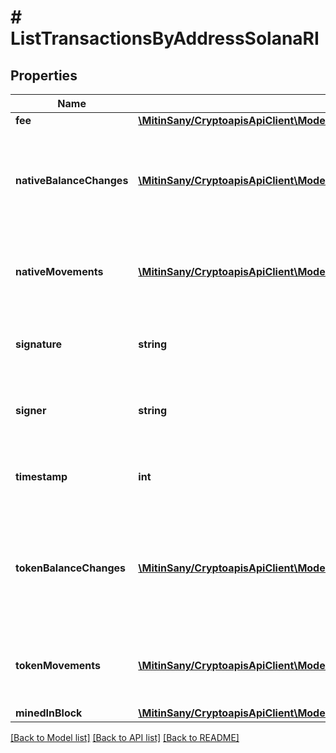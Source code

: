 # # ListTransactionsByAddressSolanaRI

## Properties

Name | Type | Description | Notes
------------ | ------------- | ------------- | -------------
**fee** | [**\MitinSany/CryptoapisApiClient\Model\ListTransactionsByAddressSolanaRIFee**](ListTransactionsByAddressSolanaRIFee.md) |  |
**nativeBalanceChanges** | [**\MitinSany/CryptoapisApiClient\Model\ListTransactionsByAddressSolanaRINativeBalanceChangesInner[]**](ListTransactionsByAddressSolanaRINativeBalanceChangesInner.md) | Object Array representation of the transactions native (SOL) balance changes of each address |
**nativeMovements** | [**\MitinSany/CryptoapisApiClient\Model\ListTransactionsByAddressSolanaRINativeMovementsInner[]**](ListTransactionsByAddressSolanaRINativeMovementsInner.md) | Object Array representation of the transactions native movements |
**signature** | **string** | String representation of the transaction&#39;s signature |
**signer** | **string** | String representation of the transaction&#39;s signer |
**timestamp** | **int** | Numeric representation of the transaction&#39;s timestamp |
**tokenBalanceChanges** | [**\MitinSany/CryptoapisApiClient\Model\ListTransactionsByAddressSolanaRITokenBalanceChangesInner[]**](ListTransactionsByAddressSolanaRITokenBalanceChangesInner.md) | Object Array representation of the transactions token (SPL) balance changes of each address and token |
**tokenMovements** | [**\MitinSany/CryptoapisApiClient\Model\ListTransactionsByAddressSolanaRITokenMovementsInner[]**](ListTransactionsByAddressSolanaRITokenMovementsInner.md) | Object Array representation of the transactions token movements |
**minedInBlock** | [**\MitinSany/CryptoapisApiClient\Model\ListTransactionsByAddressSolanaRIMinedInBlock**](ListTransactionsByAddressSolanaRIMinedInBlock.md) |  |

[[Back to Model list]](../../README.md#models) [[Back to API list]](../../README.md#endpoints) [[Back to README]](../../README.md)

